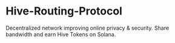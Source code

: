 # Hive-Routing-Protocol
Decentralized network improving online privacy &amp; security. Share bandwidth and earn Hive Tokens on Solana.
